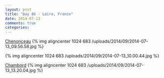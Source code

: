 ```yaml
---
layout: post
title: "Day 86 - Loire, France"
date: 2014-07-13
comments: true
categories: 
---
```

[Chenonceau](http://www.chenonceau.com)
{% img aligncenter 1024 683 /uploads/2014/09/2014-07-13_09.56.58.jpg %}

{% img aligncenter 1024 683 /uploads/2014/09/2014-07-13_10.00.44.jpg %}

[Chambord](http://chambord.org/en/)
{% img aligncenter 1024 683 /uploads/2014/09/2014-07-13_13.20.04.jpg %}
